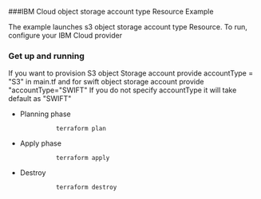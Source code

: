 ###IBM Cloud object storage account type Resource Example

The example launches s3 object storage account type Resource.
To run, configure your IBM Cloud provider
### Get up and running
If you want to provision S3 object Storage account provide accountType = "S3" in main.tf and for swift object storage account provide "accountType="SWIFT" 
If you do not specify accountType it will take default as "SWIFT"

 
* Planning phase

                terraform plan 


* Apply phase

                terraform apply


* Destroy

                terraform destroy

